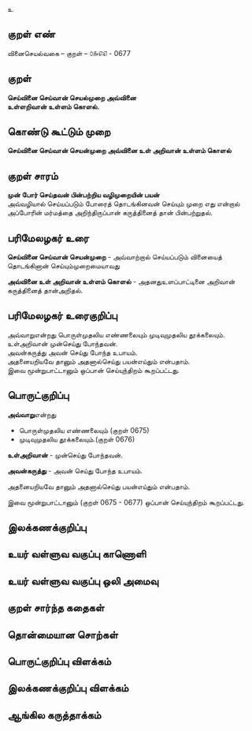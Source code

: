 உ

## குறள் எண் 

வினைசெயல்வகை – குறள் – ௦௬௭௭ - 0677
## குறள் 

**செய்வினை செய்வான் செயல்முறை அவ்வினை  
உள்ளறிவான் உள்ளம் கொளல்.**  

## கொண்டு கூட்டும் முறை

**செய்வினை செய்வான் செயன்முறை அவ்வினை உள் அறிவான் உள்ளம் கொளல்**  

## குறள் சாரம் 

**முன் போர் செய்தவன் பின்பற்றிய வழிமுறையின் பயன்**  
அவ்வழியால் செய்யப்படும் போரைத் தொடங்கினவன் செய்யும் முறை எது என்றால் அப்போரின் மர்மத்தை அறிந்திருப்பான் கருத்தினைத் தான் பின்பற்றுதல்.  

## பரிமேலழகர் உரை

**செய்வினை செய்வான் செயன்முறை** - அவ்வாற்றால் செய்யப்படும் வினையைத் தொடங்கினான் செய்யும்முறைமையாவது  

**அவ்வினை உள் அறிவான் உள்ளம் கொளல்** - அதனதுஉளப்பாட்டினை அறிவான் கருத்தினைத் தான்அறிதல். 

## பரிமேலழகர் உரைகுறிப்பு   

அவ்வாறுஎன்றது பொருள்முதலிய எண்ணலையும் முடிவுமுதலிய தூக்கலையும்.  
உள்அறிவான் முன்செய்து போந்தவன்.  
அவன்கருத்து அவன் செய்து போந்த உபாயம்.  
அதனையறியவே தானும் அதனால்செய்து பயன்எய்தும் என்பதாம்.  
இவை மூன்றுபாட்டானும் ஒப்பான் செய்யுந்திறம் கூறப்பட்டது.    

## பொருட்குறிப்பு 

**அவ்வாறு**என்றது  
* பொருள்முதலிய எண்ணலையும் (குறள் 0675)
* முடிவுமுதலிய தூக்கலையும்.(குறள் 0676)  

**உள்அறிவான்** - முன்செய்து போந்தவன்.  

**அவன்கருத்து** - அவன் செய்து போந்த உபாயம்.  

அதனையறியவே தானும் அதனால்செய்து பயன்எய்தும் என்பதாம்.  

இவை மூன்றுபாட்டானும் (குறள் 0675 - 0677) ஒப்பான் செய்யுந்திறம் கூறப்பட்டது.    

## இலக்கணக்குறிப்பு  


## உயர் வள்ளுவ வகுப்பு காணொளி


## உயர் வள்ளுவ வகுப்பு ஒலி அமைவு 

 
## குறள் சார்ந்த கதைகள் 


## தொன்மையான சொற்கள்


## பொருட்குறிப்பு விளக்கம்


## இலக்கணக்குறிப்பு விளக்கம்


## ஆங்கில கருத்தாக்கம் 


